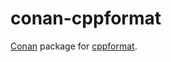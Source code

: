 # conan-cppformat

[Conan](https://conan.io/) package for [cppformat](https://github.com/cppformat/cppformat.git).
